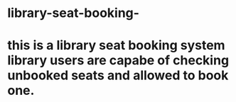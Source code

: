 # library-seat-booking-
# this is a library seat booking system library users are capabe of checking unbooked seats and allowed to book one.
